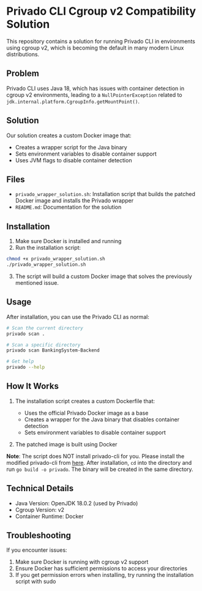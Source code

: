 # Privado CLI Cgroup v2 Compatibility Solution

This repository contains a solution for running Privado CLI in environments using cgroup v2, which is becoming the default in many modern Linux distributions.

## Problem

Privado CLI uses Java 18, which has issues with container detection in cgroup v2 environments, leading to a `NullPointerException` related to `jdk.internal.platform.CgroupInfo.getMountPoint()`.

## Solution

Our solution creates a custom Docker image that:

- Creates a wrapper script for the Java binary
- Sets environment variables to disable container support
- Uses JVM flags to disable container detection

## Files

- `privado_wrapper_solution.sh`: Installation script that builds the patched Docker image and installs the Privado wrapper
- `README.md`: Documentation for the solution

## Installation

1. Make sure Docker is installed and running
2. Run the installation script:

```bash
chmod +x privado_wrapper_solution.sh
./privado_wrapper_solution.sh
```

3. The script will build a custom Docker image that solves the previously mentioned issue.

## Usage

After installation, you can use the Privado CLI as normal:

```bash
# Scan the current directory
privado scan .

# Scan a specific directory
privado scan BankingSystem-Backend

# Get help
privado --help
```

## How It Works

1. The installation script creates a custom Dockerfile that:
   - Uses the official Privado Docker image as a base
   - Creates a wrapper for the Java binary that disables container detection
   - Sets environment variables to disable container support

2. The patched image is built using Docker

**Note**: The script does NOT install privado-cli for you. Please install the modified privado-cli from [here](https://github.com/SuchitG04/privado-cli). After installation, `cd` into the directory and run `go build -o privado`. The binary will be created in the same directory.


## Technical Details

- Java Version: OpenJDK 18.0.2 (used by Privado)
- Cgroup Version: v2
- Container Runtime: Docker

## Troubleshooting

If you encounter issues:

1. Make sure Docker is running with cgroup v2 support
2. Ensure Docker has sufficient permissions to access your directories
3. If you get permission errors when installing, try running the installation script with sudo
